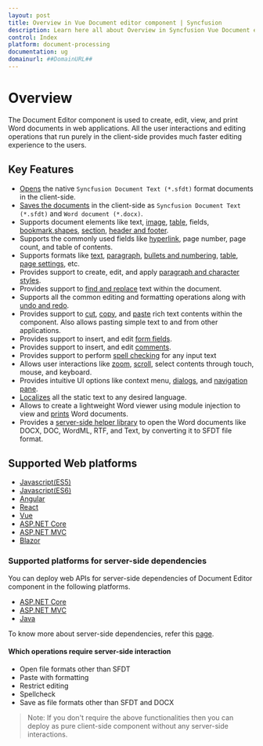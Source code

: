 ```yaml
---
layout: post
title: Overview in Vue Document editor component | Syncfusion
description: Learn here all about Overview in Syncfusion Vue Document editor component of Syncfusion Essential JS 2 and more.
control: Index 
platform: document-processing
documentation: ug
domainurl: ##DomainURL##
---
```


# Overview

The Document Editor component is used to create, edit, view, and print Word documents in web applications. All the user interactions and editing operations that run purely in the client-side provides much faster editing experience to the users.

## Key Features

* [Opens](./import) the native `Syncfusion Document Text (*.sfdt)` format documents in the client-side.
* [Saves the documents](./export) in the client-side as `Syncfusion Document Text (*.sfdt)` and `Word document (*.docx)`.
* Supports document elements like text, [image](./image), [table](./table), fields, [bookmark](./bookmark),[shapes](./shapes), [section](./section-format), [header and footer](./header-footer).
* Supports the commonly used fields like [hyperlink](./link), page number, page count, and table of contents.
* Supports formats like [text](./text-format), [paragraph](./paragraph-format), [bullets and numbering](./list-format), [table](./table-format), [page settings](./section-format), etc.
* Provides support to create, edit, and apply [paragraph and character styles](./styles).
* Provides support to [find and replace](./find-and-replace) text within the document.
* Supports all the common editing and formatting operations along with [undo and redo](./history).
* Provides support to [cut](./clipboard#cut), [copy](./clipboard#copy), and [paste](./clipboard#paste) rich text contents within the component. Also allows pasting simple text to and from other applications.
* Provides support to insert, and edit [form fields](./form-fields).
* Provides support to insert, and edit [comments](./comments).
* Provides support to perform [spell checking](./spell-check) for any input text
* Allows user interactions like [zoom](./scrolling-zooming#zooming), [scroll](./scrolling-zooming), select contents through touch, mouse, and keyboard.
* Provides intuitive UI options like context menu, [dialogs](./dialog), and [navigation pane](./find-and-replace#options-pane).
* [Localizes](./global-local) all the static text to any desired language.
* Allows to create a lightweight Word viewer using module injection to view and [prints](./print) Word documents.
* Provides a [server-side helper library](./web-services-overview) to open the Word documents like DOCX, DOC, WordML, RTF, and Text, by converting it to SFDT file format.

## Supported Web platforms
 
* [Javascript(ES5)](../javascript-es5/getting-started)
* [Javascript(ES6)](../javascript-es6/getting-started)
* [Angular](../angular/getting-started)
* [React](../react/getting-started)
* [Vue](../vue/getting-started)
* [ASP.NET Core](../asp-net-core/getting-started-core)
* [ASP.NET MVC](../asp-net-mvc/getting-started)
* [Blazor](../blazor/getting-started/server-side-application)

### Supported platforms for server-side dependencies

You can deploy web APIs for server-side dependencies of Document Editor component in the following platforms.

* [ASP.NET Core](./web-services/core)
* [ASP.NET MVC](./web-services/mvc)
* [Java](./web-services/java)

To know more about server-side dependencies, refer this [page](./web-services-overview).

#### Which operations require server-side interaction

* Open file formats other than SFDT
* Paste with formatting
* Restrict editing
* Spellcheck
* Save as file formats other than SFDT and DOCX

>Note: If you don't require the above functionalities then you can deploy as pure client-side component without any server-side interactions.